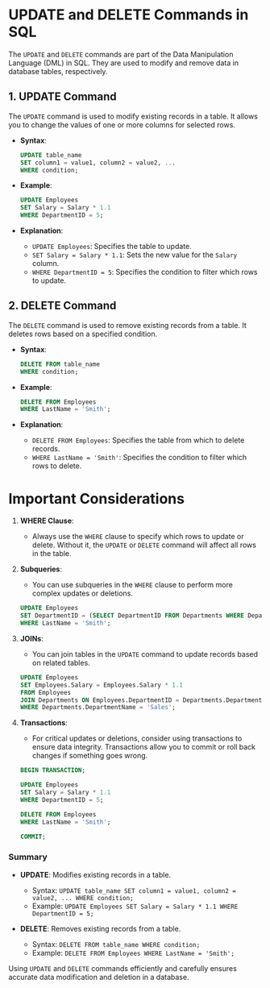 # UPDATE and DELETE Commands in SQL

The `UPDATE` and `DELETE` commands are part of the Data Manipulation Language (DML) in SQL. They are used to modify and remove data in database tables, respectively.

## 1. UPDATE Command
The `UPDATE` command is used to modify existing records in a table. It allows you to change the values of one or more columns for selected rows.

- **Syntax**:
  ```sql
  UPDATE table_name
  SET column1 = value1, column2 = value2, ...
  WHERE condition;
  ```

- **Example**:
  ```sql
  UPDATE Employees
  SET Salary = Salary * 1.1
  WHERE DepartmentID = 5;
  ```

- **Explanation**:
  - `UPDATE Employees`: Specifies the table to update.
  - `SET Salary = Salary * 1.1`: Sets the new value for the `Salary` column.
  - `WHERE DepartmentID = 5`: Specifies the condition to filter which rows to update.

## 2. DELETE Command
The `DELETE` command is used to remove existing records from a table. It deletes rows based on a specified condition.

- **Syntax**:
  ```sql
  DELETE FROM table_name
  WHERE condition;
  ```

- **Example**:
  ```sql
  DELETE FROM Employees
  WHERE LastName = 'Smith';
  ```

- **Explanation**:
  - `DELETE FROM Employees`: Specifies the table from which to delete records.
  - `WHERE LastName = 'Smith'`: Specifies the condition to filter which rows to delete.

# Important Considerations

1. **WHERE Clause**:
   - Always use the `WHERE` clause to specify which rows to update or delete. Without it, the `UPDATE` or `DELETE` command will affect all rows in the table.

2. **Subqueries**:
   - You can use subqueries in the `WHERE` clause to perform more complex updates or deletions.
   ```sql
   UPDATE Employees
   SET DepartmentID = (SELECT DepartmentID FROM Departments WHERE DepartmentName = 'Sales')
   WHERE LastName = 'Smith';
   ```

3. **JOINs**:
   - You can join tables in the `UPDATE` command to update records based on related tables.
   ```sql
   UPDATE Employees
   SET Employees.Salary = Employees.Salary * 1.1
   FROM Employees
   JOIN Departments ON Employees.DepartmentID = Departments.DepartmentID
   WHERE Departments.DepartmentName = 'Sales';
   ```

4. **Transactions**:
   - For critical updates or deletions, consider using transactions to ensure data integrity. Transactions allow you to commit or roll back changes if something goes wrong.
   ```sql
   BEGIN TRANSACTION;

   UPDATE Employees
   SET Salary = Salary * 1.1
   WHERE DepartmentID = 5;

   DELETE FROM Employees
   WHERE LastName = 'Smith';

   COMMIT;
   ```

### Summary

- **UPDATE**: Modifies existing records in a table.
  - Syntax: `UPDATE table_name SET column1 = value1, column2 = value2, ... WHERE condition;`
  - Example: `UPDATE Employees SET Salary = Salary * 1.1 WHERE DepartmentID = 5;`

- **DELETE**: Removes existing records from a table.
  - Syntax: `DELETE FROM table_name WHERE condition;`
  - Example: `DELETE FROM Employees WHERE LastName = 'Smith';`

Using `UPDATE` and `DELETE` commands efficiently and carefully ensures accurate data modification and deletion in a database.